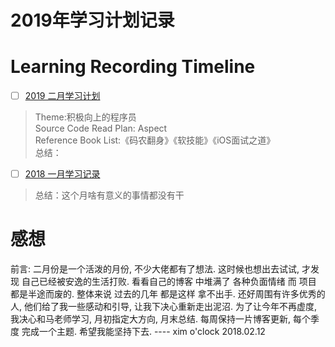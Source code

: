 # 2019年学习计划记录

# Learning Recording Timeline

- [ ] [2019 二月学习计划 ](--./2019-02/2019-02-read-list.md--)


> Theme:积极向上的程序员      
> Source Code Read Plan: Aspect      
> Reference Book List:《码农翻身》《软技能》《iOS面试之道》    
> 总结：


- [ ] [2018 一月学习记录 ](--./2018-01/2018-01-read-list.md--)


> 总结：这个月啥有意义的事情都没有干



# 感想

前言:
  二月份是一个活泼的月份, 不少大佬都有了想法. 这时候也想出去试试, 才发现 自己已经被安逸的生活打败. 看看自己的博客 中堆满了 各种负面情绪 而 项目 都是半途而废的. 整体来说 过去的几年 都是这样 拿不出手. 
  还好周围有许多优秀的人, 他们给了我一些感动和引导, 让我下决心重新走出泥沼.
  为了让今年不再虚度, 我决心和马老师学习, 月初指定大方向, 月末总结.
  每周保持一片博客更新, 每个季度 完成一个主题.
  希望我能坚持下去. ---- xim o'clock 2018.02.12
